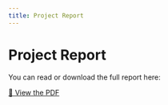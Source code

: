 ```yaml
---
title: Project Report
---
```


# Project Report

You can read or download the full report here:

[📄 View the PDF](my-report.pdf)
